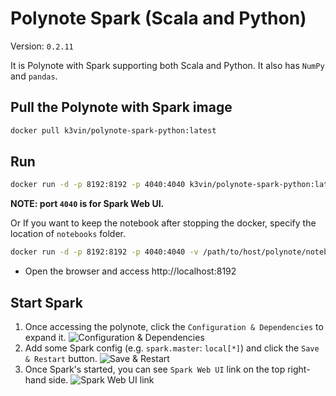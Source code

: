 # Polynote Spark (Scala and Python)

Version: `0.2.11`

It is Polynote with Spark supporting both Scala and Python. It also has `NumPy` and `pandas`.

## Pull the Polynote with Spark image
  ```bash
  docker pull k3vin/polynote-spark-python:latest
  ```

## Run
  ```bash
  docker run -d -p 8192:8192 -p 4040:4040 k3vin/polynote-spark-python:latest
  ```
  **NOTE: port `4040` is for Spark Web UI.**
  
  Or If you want to keep the notebook after stopping the docker, specify the location of `notebooks` folder.
  ```bash
  docker run -d -p 8192:8192 -p 4040:4040 -v /path/to/host/polynote/notebooks:/polynote/notebooks k3vin/polynote-spark-python:latest
  ``` 

* Open the browser and access http://localhost:8192

## Start Spark
1. Once accessing the polynote, click the `Configuration & Dependencies` to expand it.
  ![Configuration & Dependencies](https://github.com/Kevin-Lee/kevin-docker/raw/master/polynote-spark-python/polynote-spark-python1.png)
2. Add some Spark config (e.g. `spark.master`: `local[*]`) and click the `Save & Restart` button.
  ![Save & Restart](https://github.com/Kevin-Lee/kevin-docker/raw/master/polynote-spark-python/polynote-spark-python2.png)
3. Once Spark's started, you can see `Spark Web UI` link on the top right-hand side.
  ![Spark Web UI link](https://github.com/Kevin-Lee/kevin-docker/raw/master/polynote-spark-python/polynote-spark-python3.png) 
